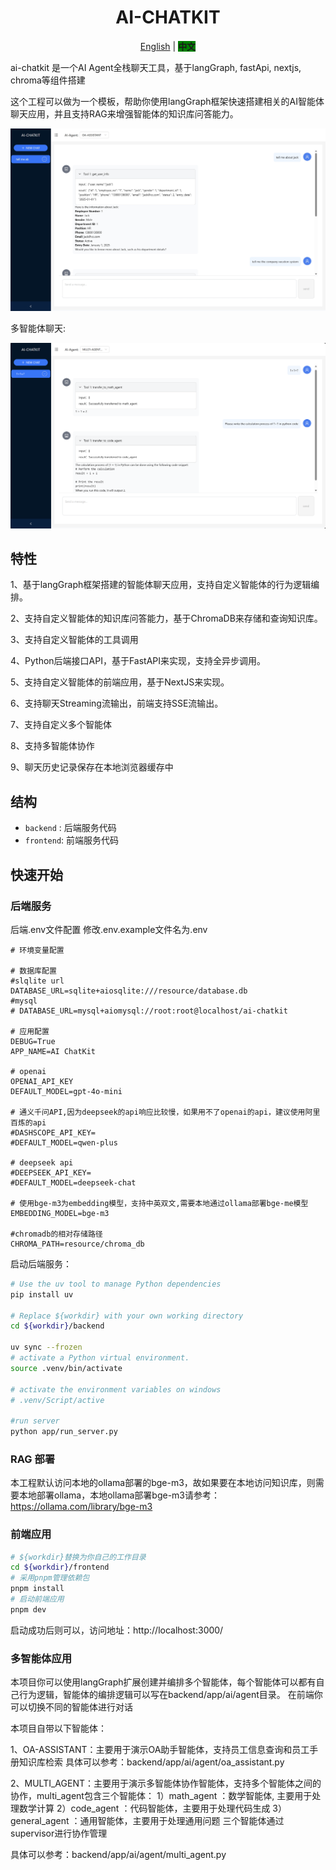 <h1 align="center"> AI-CHATKIT </h1>
<p align="center">
  <a href="./README.md"  target="_Self">English</a> |
  <strong style="background-color: green;">中文</strong>

</p>
ai-chatkit 是一个AI Agent全栈聊天工具，基于langGraph, fastApi, nextjs, chroma等组件搭建

这个工程可以做为一个模板，帮助你使用langGraph框架快速搭建相关的AI智能体聊天应用，并且支持RAG来增强智能体的知识库问答能力。

<img src="./pictures/chat_img.png" width="700"/>  

多智能体聊天:

<img src="./pictures/chat_multi_agent_img.png" width="700"/>

## 特性

1、基于langGraph框架搭建的智能体聊天应用，支持自定义智能体的行为逻辑编排。

2、支持自定义智能体的知识库问答能力，基于ChromaDB来存储和查询知识库。

3、支持自定义智能体的工具调用

4、Python后端接口API，基于FastAPI来实现，支持全异步调用。

5、支持自定义智能体的前端应用，基于NextJS来实现。

6、支持聊天Streaming流输出，前端支持SSE流输出。

7、支持自定义多个智能体

8、支持多智能体协作

9、聊天历史记录保存在本地浏览器缓存中


## 结构
- `backend` : 后端服务代码
- `frontend`: 前端服务代码

## 快速开始
### 后端服务

后端.env文件配置
修改.env.example文件名为.env

```properties
# 环境变量配置

# 数据库配置
#slqlite url
DATABASE_URL=sqlite+aiosqlite:///resource/database.db
#mysql  
# DATABASE_URL=mysql+aiomysql://root:root@localhost/ai-chatkit

# 应用配置
DEBUG=True
APP_NAME=AI ChatKit

# openai
OPENAI_API_KEY
DEFAULT_MODEL=gpt-4o-mini

# 通义千问API,因为deepseek的api响应比较慢，如果用不了openai的api，建议使用阿里百炼的api
#DASHSCOPE_API_KEY=
#DEFAULT_MODEL=qwen-plus

# deepseek api
#DEEPSEEK_API_KEY=
#DEFAULT_MODEL=deepseek-chat

# 使用bge-m3为embedding模型，支持中英双文,需要本地通过ollama部署bge-me模型
EMBEDDING_MODEL=bge-m3

#chromadb的相对存储路径
CHROMA_PATH=resource/chroma_db
```
启动后端服务：

```sh
# Use the uv tool to manage Python dependencies
pip install uv

# Replace ${workdir} with your own working directory
cd ${workdir}/backend

uv sync --frozen
# activate a Python virtual environment.
source .venv/bin/activate

# activate the environment variables on windows
# .venv/Script/active

#run server
python app/run_server.py
```

### RAG 部署
本工程默认访问本地的ollama部署的bge-m3，故如果要在本地访问知识库，则需要本地部署ollama，本地ollama部署bge-m3请参考：https://ollama.com/library/bge-m3


### 前端应用

```sh
# ${workdir}替换为你自己的工作目录
cd ${workdir}/frontend
# 采用pnpm管理依赖包
pnpm install
# 启动前端应用
pnpm dev
```

启动成功后则可以，访问地址：http://localhost:3000/

### 多智能体应用
本项目你可以使用langGraph扩展创建并编排多个智能体，每个智能体可以都有自己行为逻辑，智能体的编排逻辑可以写在backend/app/ai/agent目录。
在前端你可以切换不同的智能体进行对话

本项目自带以下智能体：

1、OA-ASSISTANT：主要用于演示OA助手智能体，支持员工信息查询和员工手册知识库检索
具体可以参考：backend/app/ai/agent/oa_assistant.py  

2、MULTI_AGENT：主要用于演示多智能体协作智能体，支持多个智能体之间的协作，multi_agent包含三个智能体：
    1）math_agent ：数学智能体, 主要用于处理数学计算
    2）code_agent ：代码智能体，主要用于处理代码生成
    3）general_agent  ：通用智能体，主要用于处理通用问题
  三个智能体通过supervisor进行协作管理

具体可以参考：backend/app/ai/agent/multi_agent.py




